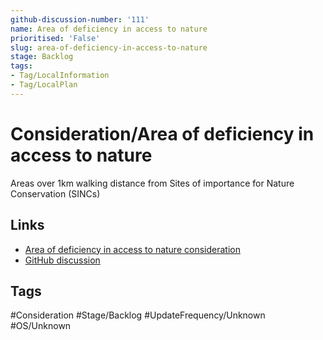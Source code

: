 ```yaml
---
github-discussion-number: '111'
name: Area of deficiency in access to nature
prioritised: 'False'
slug: area-of-deficiency-in-access-to-nature
stage: Backlog
tags:
- Tag/LocalInformation
- Tag/LocalPlan
---
```


# Consideration/Area of deficiency in access to nature

Areas over 1km walking distance from Sites of importance for Nature Conservation (SINCs)

## Links

* [Area of deficiency in access to nature consideration](https://design.planning.data.gov.uk/planning-consideration/area-of-deficiency-in-access-to-nature)
* [GitHub discussion](https://github.com/digital-land/data-standards-backlog/discussions/111)

## Tags

#Consideration #Stage/Backlog #UpdateFrequency/Unknown #OS/Unknown